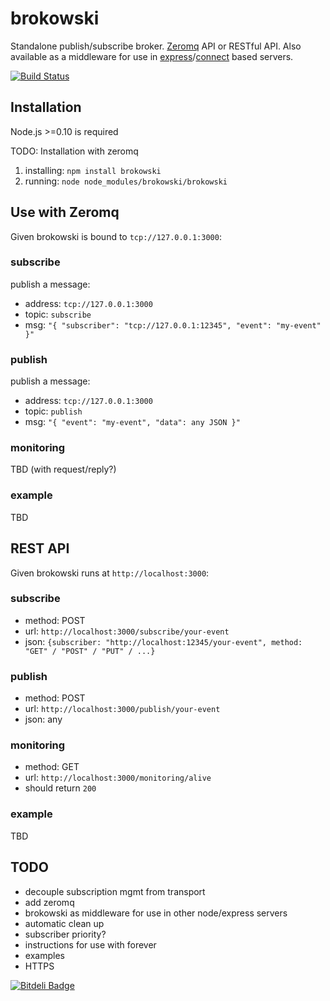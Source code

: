 brokowski
===========

Standalone publish/subscribe broker. [Zeromq](http://zeromq.org/) API or RESTful API. Also available as a middleware for use in [express](http://expressjs.com/)/[connect](http://www.senchalabs.org/connect/) based servers.

[![Build Status](https://secure.travis-ci.org/Horsed/brokowski.png)](http://travis-ci.org/Horsed/brokowski)

## Installation
Node.js >=0.10 is required

TODO: Installation with zeromq

1. installing: ```npm install brokowski```
2. running: ```node node_modules/brokowski/brokowski```

## Use with Zeromq
Given brokowski is bound to ```tcp://127.0.0.1:3000```:

### subscribe
publish a message:
* address: ```tcp://127.0.0.1:3000```
* topic: ```subscribe```
* msg: ```"{ "subscriber": "tcp://127.0.0.1:12345", "event": "my-event" }"```

### publish
publish a message:
* address: ```tcp://127.0.0.1:3000```
* topic: ```publish```
* msg: ```"{ "event": "my-event", "data": any JSON }"```

### monitoring
TBD (with request/reply?)

### example
TBD

## REST API
Given brokowski runs at ```http://localhost:3000```:

### subscribe
* method: POST
* url: ```http://localhost:3000/subscribe/your-event```
* json: ```{subscriber: "http://localhost:12345/your-event", method: "GET" / "POST" / "PUT" / ...}```

### publish
* method: POST
* url: ```http://localhost:3000/publish/your-event```
* json: any

### monitoring
* method: GET
* url: ```http://localhost:3000/monitoring/alive```
* should return ```200```

### example
TBD

## TODO
* decouple subscription mgmt from transport
* add zeromq
* brokowski as middleware for use in other node/express servers
* automatic clean up
* subscriber priority?
* instructions for use with forever
* examples
* HTTPS

[![Bitdeli Badge](https://d2weczhvl823v0.cloudfront.net/Horsed/brokowski/trend.png)](https://bitdeli.com/free "Bitdeli Badge")
